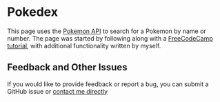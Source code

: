 # Pokedex

This page uses the [Pokemon API](https://pokeapi.co/) to search for a Pokemon by name or number. The page was started by following along with a [FreeCodeCamp tutorial](https://www.freecodecamp.org/news/a-practical-guide-to-typescript-how-to-build-a-pokedex-app-using-html-css-and-typescript/), with additional functionality written by myself.

## Feedback and Other Issues

If you would like to provide feedback or report a bug, you can submit a GitHub issue or [contact me directly](https://contact.nhcarrigan.com)
